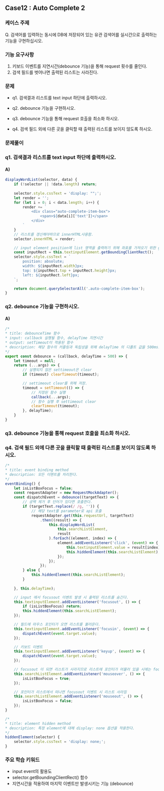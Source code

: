 ## Case12 : Auto Complete 2

### 케이스 주제

Q. 검색어를 입력하는 동시에 DB에 저장되어 있는 유관 검색어를 실시간으로 출력하는 기능을 구현하십시오.


### 기능 요구사항

1. 키보드 이벤트를 지연시간(debounce 기능)을 통해 request 횟수를 줄인다.
2. 검색 필드를 벗어나면 출력된 리스트는 사라진다.


### 문제
- q1. 검색결과 리스트를 text input 하단에 출력하시오.

- q2. debounce 기능을 구현하시오.

- q3. debounce 기능을 통해 request 호출을 최소화 하시오.

- q4. 검색 필드 외에 다른 곳을 클릭할 때 출력된 리스트를 보이지 않도록 하시오.

### 문제풀이
### q1. 검색결과 리스트를 text input 하단에 출력하시오.

#### A)
```js
displayWordList(selector, data) {
    if (!selector || !data.length) return;
        
    selector.style.cssText = 'display: "";';
    let render = '';
    for (let i = 0; i < data.length; i++) {
        render += `
            <div class="auto-complete-item-box">
                <span>${data[i]['text']}</span>
            </div>
        `
    }
    // 리스트를 갱신해야하므로 innerHTML사용함.
    selector.innerHTML = render;

    // input element position에 list 영역을 출력하기 위해 좌표를 가져오기 위한 getBoundingClientRect 함수호출
    const inputRect = this.textinputElement.getBoundingClientRect();
    selector.style.cssText = `
        position: absolute; 
        width: ${inputRect.width}px;
        top: ${inputRect.top + inputRect.height}px;
        left: ${inputRect.left}px;
    `;

    return document.querySelectorAll('.auto-complete-item-box');
}
```


### q2. debounce 기능을 구현하시오.

#### A)
```js
/*
* title: debounceTime 함수
* input: callback 실행될 함수, delayTime 지연시간
* output: setTimeout이 적용된 함수
* description: 해당 함수의 커플링과 독립성을 위해 delayTime 의 디폴트 값을 500ms로 함.
*/
export const debounce = (callback, delayTime = 500) => {
    let timeout = null;
    return (...args) => {
        // 실행되지 않은 settimeout은 clear
        if (timeout) clearTimeout(timeout);

        // settimeout clear를 위해 저장.
        timeout = setTimeout(() => {
            // 지정된 함수 실행
            callback(...args);
            // 함수 실행 후 settimeout clear
            clearTimeout(timeout);
        }, delayTime);
    }
}
```

### q3. debounce 기능을 통해 request 호출을 최소화 하시오.
### q4. 검색 필드 외에 다른 곳을 클릭할 때 출력된 리스트를 보이지 않도록 하시오.

```js
/*
* title: event binding method
* description: 모든 이벤트를 처리한다.
*/
eventBinding() {
    let isListBoxFocus = false;
    const requestAdapter = new RequestMockAdapter();
    const dispatchEvent = debounce((targetText) => {
        // 공백 제거 후 단어가 있다면 호출한다.
        if (targetText.replace(/ /g, '')) {
            // 해당 text를 parameter로 api 호출
            requestAdapter.get(this.requestUrl, targetText)
                .then((result) => {
                    this.displayWordList(
                        this.searchListElement,
                        result
                    ).forEach((element, index) => {
                        element.addEventListener('click', (event) => {
                            this.textinputElement.value = result[index].text;
                            this.hiddenElement(this.searchListElement);
                        });
                    });
                });
        } else {
            this.hiddenElement(this.searchListElement);
        }
        
    }, this.delayTime);

    // input 에서 focusout 이벤트 발생 시 출력된 리스트를 숨긴다.
    this.textinputElement.addEventListener('focusout', () => {
        if (isListBoxFocus) return;
        this.hiddenElement(this.searchListElement);
    });

    // 필드에 마우스 포인터가 오면 리스트를 불러온다.
    this.textinputElement.addEventListener('focusin', (event) => {
        dispatchEvent(event.target.value);
    });

    // 키보드 이벤트
    this.textinputElement.addEventListener('keyup', (event) => {
        dispatchEvent(event.target.value);
    });

    // focusout 이 되면 리스트가 사라지므로 리스트에 포인터가 머물러 있을 시에는 focusout 이벤트가 일어나도 리스트를 유지하기 위함
    this.searchListElement.addEventListener('mouseover', () => {
        isListBoxFocus = true;
    });

    // 포인터가 리스트에서 떠나면 focusout 이벤트 시 리스트 사라짐
    this.searchListElement.addEventListener('mouseout', () => {
        isListBoxFocus = false;
    });
}

/*
* title: element hidden method
* description: 특정 element에 대해 display: none 옵션을 적용한다.
*/
hiddenElement(selector) {
    selector.style.cssText = 'display: none;';
}
```

### 주요 학습 키워드
- input event의 활용도
- selector.getBoundingClientRect() 함수
- 지연시간을 적용하여 마지막 이벤트만 발생시키는 기능 (debounce)
